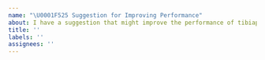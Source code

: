 ```yaml
---
name: "\U0001F525 Suggestion for Improving Performance"
about: I have a suggestion that might improve the performance of tibiapi ✨
title: ''
labels: ''
assignees: ''
---
```

